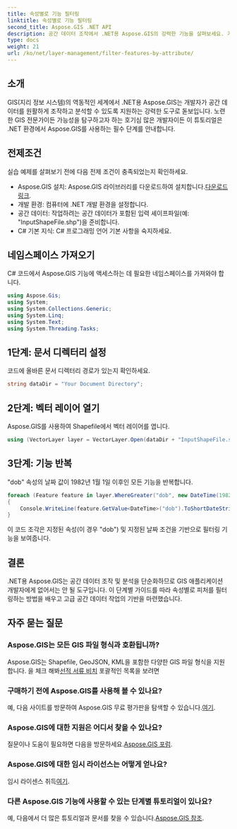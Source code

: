 ```yaml
---
title: 속성별로 기능 필터링
linktitle: 속성별로 기능 필터링
second_title: Aspose.GIS .NET API
description: 공간 데이터 조작에서 .NET용 Aspose.GIS의 강력한 기능을 살펴보세요. 기능을 손쉽게 필터링하고, GIS 애플리케이션을 강화하고, 생산성을 높이세요.
type: docs
weight: 21
url: /ko/net/layer-management/filter-features-by-attribute/
---
```

## 소개
GIS(지리 정보 시스템)의 역동적인 세계에서 .NET용 Aspose.GIS는 개발자가 공간 데이터를 원활하게 조작하고 분석할 수 있도록 지원하는 강력한 도구로 돋보입니다. 노련한 GIS 전문가이든 가능성을 탐구하고자 하는 호기심 많은 개발자이든 이 튜토리얼은 .NET 환경에서 Aspose.GIS를 사용하는 필수 단계를 안내합니다.
## 전제조건
실습 예제를 살펴보기 전에 다음 전제 조건이 충족되었는지 확인하세요.
-  Aspose.GIS 설치: Aspose.GIS 라이브러리를 다운로드하여 설치합니다.[다운로드 링크](https://releases.aspose.com/gis/net/).
- 개발 환경: 컴퓨터에 .NET 개발 환경을 설정합니다.
- 공간 데이터: 작업하려는 공간 데이터가 포함된 입력 셰이프파일(예: "InputShapeFile.shp")을 준비합니다.
- C# 기본 지식: C# 프로그래밍 언어 기본 사항을 숙지하세요.
## 네임스페이스 가져오기
C# 코드에서 Aspose.GIS 기능에 액세스하는 데 필요한 네임스페이스를 가져와야 합니다.
```csharp
using Aspose.Gis;
using System;
using System.Collections.Generic;
using System.Linq;
using System.Text;
using System.Threading.Tasks;
```
## 1단계: 문서 디렉터리 설정
코드에 올바른 문서 디렉터리 경로가 있는지 확인하세요.
```csharp
string dataDir = "Your Document Directory";
```
## 2단계: 벡터 레이어 열기
Aspose.GIS를 사용하여 Shapefile에서 벡터 레이어를 엽니다.
```csharp
using (VectorLayer layer = VectorLayer.Open(dataDir + "InputShapeFile.shp", Drivers.Shapefile))
```
## 3단계: 기능 반복
"dob" 속성의 날짜 값이 1982년 1월 1일 이후인 모든 기능을 반복합니다.
```csharp
foreach (Feature feature in layer.WhereGreater("dob", new DateTime(1982, 1, 1, 0, 0, 0)))
{
    Console.WriteLine(feature.GetValue<DateTime>("dob").ToShortDateString());
}
```
이 코드 조각은 지정된 속성(이 경우 "dob") 및 지정된 날짜 조건을 기반으로 필터링 기능을 보여줍니다.
## 결론
.NET용 Aspose.GIS는 공간 데이터 조작 및 분석을 단순화하므로 GIS 애플리케이션 개발자에게 없어서는 안 될 도구입니다. 이 단계별 가이드를 따라 속성별로 피처를 필터링하는 방법을 배우고 고급 공간 데이터 작업의 기반을 마련했습니다.
## 자주 묻는 질문
### Aspose.GIS는 모든 GIS 파일 형식과 호환됩니까?
 Aspose.GIS는 Shapefile, GeoJSON, KML을 포함한 다양한 GIS 파일 형식을 지원합니다. 을 체크 해봐[선적 서류 비치](https://reference.aspose.com/gis/net/) 포괄적인 목록을 보려면
### 구매하기 전에 Aspose.GIS를 사용해 볼 수 있나요?
 예, 다음 사이트를 방문하여 Aspose.GIS 무료 평가판을 탐색할 수 있습니다.[여기](https://releases.aspose.com/).
### Aspose.GIS에 대한 지원은 어디서 찾을 수 있나요?
 질문이나 도움이 필요하면 다음을 방문하세요.[Aspose.GIS 포럼](https://forum.aspose.com/c/gis/33).
### Aspose.GIS에 대한 임시 라이선스는 어떻게 얻나요?
 임시 라이센스 취득[여기](https://purchase.aspose.com/temporary-license/).
### 다른 Aspose.GIS 기능에 사용할 수 있는 단계별 튜토리얼이 있나요?
 예, 다음에서 더 많은 튜토리얼과 문서를 찾을 수 있습니다.[Aspose.GIS 참조](https://reference.aspose.com/gis/net/).
